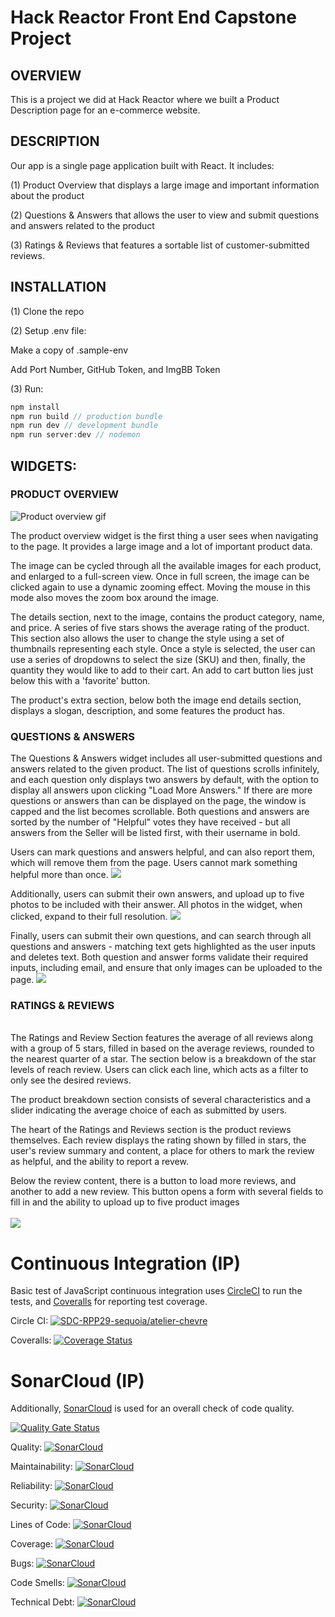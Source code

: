 # Hack Reactor Front End Capstone Project

## OVERVIEW
This is a project we did at Hack Reactor where we built a Product Description page for an e-commerce website.

## DESCRIPTION
Our app is a single page application built with React. It includes:

(1) Product Overview that displays a large image and important information about the product

(2) Questions & Answers that allows the user to view and submit questions and answers related to the product

(3) Ratings & Reviews that features a sortable list of customer-submitted reviews.

## INSTALLATION
(1) Clone the repo

(2) Setup .env file:

Make a copy of .sample-env

Add Port Number, GitHub Token, and ImgBB Token

(3) Run:
```javascript
npm install
npm run build // production bundle
npm run dev // development bundle
npm run server:dev // nodemon
```
## WIDGETS:

### PRODUCT OVERVIEW

![Product overview gif](https://lh3.googleusercontent.com/0vKCKmE0vzV7ksxTa9pcZpBi58nEvgTdCEeLaKu23PYqrzv-G4LswV6xAkmyMViQ0RlPMZ3osyHlb4nsoRF5UYIOFFdEZiQxI3WzLXPaDoZWFcGQOdA7kPmR-sq9ViD3kQeWrVXMB0LPi612XeDqLConj1aCAc0IS9V1RusWNeYAISThNsOA_OM2NF3chJYmEubUdgjtsjfEhq8myRPRduwWHmDvvvvuoCcn-_u3FZkxjbX70CZHrv_GurT_7-qAhq10nIAvcmgSbcDheb7o4oo8bfif25NZ77V0nHLfy6xgF-RdDMrSkl6MtMAEs2KgpxF9YPcfDqMZXEuMY8qHOCwTHkT9T7E-V3jh05mXVIG72ysuOz05Bq8chsjth7oKX9cRgUEkerNUVrqfb8dBXDogFPZKxST9PjKlUiV7uoqkFbkgy14VCq3gwfr94t-kNkiUjG8P61LVvggCXmeHr4pmUhQxAhXXqWMzPxjl-ZxFe39Ezt5l_dWfMqdAvOYu0CGYSSyE1HlH8oBeDGOgTfcRkAVlsilqxEHs6Z-ou8z_WtQzklj6rbhYxk4rc3DE7-9AJ4sGxGzaGbZRYnqZLrfMLc5QVyUAEv3m2jbCsGfIjZ2b6t1DS2kuddfJZ0CK2cgWFwRD9oCuzZZ7sePkx_YqXoCZRkuz25K5DuJLK2za6YiqnCl5mu5z0zdAv4cMhN8gQkQY-l2zcPXl4U14m8w=w1295-h710-no?authuser=0)

The product overview widget is the first thing a user sees when navigating to the page. It provides a large image and a lot of important product data.

The image can be cycled through all the available images for each product, and enlarged to a full-screen view. Once in full screen, the image can be clicked again to use a dynamic zooming effect. Moving the mouse in this mode also moves the zoom box around the image.

The details section, next to the image, contains the product category, name, and price. A series of five stars shows the average rating of the product. This section also allows the user to change the style using a set of thumbnails representing each style. Once a style is selected, the user can use a series of dropdowns to select the size (SKU) and then, finally, the quantity they would like to add to their cart. An add to cart button lies just below this with a 'favorite' button.

The product's extra section, below both the image end details section, displays a slogan, description, and some features the product has.

### QUESTIONS & ANSWERS
The Questions & Answers widget includes all user-submitted questions and answers related to the given product. The list of questions scrolls infinitely, and each question only displays two answers by default, with the option to display all answers upon clicking "Load More Answers." If there are more questions or answers than can be displayed on the page, the window is capped and the list becomes scrollable. Both questions and answers are sorted by the number of "Helpful" votes they have received - but all answers from the Seller will be listed first, with their username in bold.

Users can mark questions and answers helpful, and can also report them, which will remove them from the page. Users cannot mark something helpful more than once.
![](QADisplayReportHelpful.gif)

Additionally, users can submit their own answers, and upload up to five photos to be included with their answer. All photos in the widget, when clicked, expand to their full resolution.
![](QASubmitAnswer.gif)

Finally, users can submit their own questions, and can search through all questions and answers - matching text gets highlighted as the user inputs and deletes text. Both question and answer forms validate their required inputs, including email, and ensure that only images can be uploaded to the page.
![](QASubmitQSearch.gif)

### RATINGS & REVIEWS
\
The Ratings and Review Section features the average of all reviews along with a group of 5 stars, filled in based on the average reviews, rounded to the nearest quarter of a star. The section below is a breakdown of the star levels of reach review. Users can click each line, which acts as a filter to only see the desired reviews.

The product breakdown section consists of several characteristics and a slider indicating the average choice of each as submitted by users.

The heart of the Ratings and Reviews section is the product reviews themselves. Each review displays the rating shown by filled in stars, the user's review summary and content, a place for others to mark the review as helpful, and the ability to report a revew.

Below the review content, there is a button to load more reviews, and another to add a new review. This button opens a form with several fields to fill in and the ability to upload up to five product images
\
\
![](ratingsAndReviews.gif)

# Continuous Integration (IP)
Basic test of JavaScript continuous integration uses [CircleCI](https://circleci.com/) to run the tests, and [Coveralls](https://coveralls.io/) for reporting test coverage.

Circle CI: [![SDC-RPP29-sequoia/atelier-chevre](https://circleci.com/gh/SDC-RPP29-sequoia/atelier-chevre.svg?style=svg)](https://app.circleci.com/pipelines/github/SDC-RPP29-sequoia/atelier-chevre)

Coveralls: [![Coverage Status](https://coveralls.io/repos/github/SDC-RPP29-sequoia/atelier-chevre/badge.svg)](https://coveralls.io/github/SDC-RPP29-sequoia/atelier-chevre)

# SonarCloud (IP)
Additionally, [SonarCloud](https://sonarcloud.io/projects) is used for an overall check of code quality.

[![Quality Gate Status](https://sonarcloud.io/api/project_badges/measure?project=SDC-RPP29-sequoia_atelier-chevre&metric=alert_status)](https://sonarcloud.io/dashboard?id=SDC-RPP29-sequoia_atelier-chevre)

Quality: [![SonarCloud](https://sonarcloud.io/api/project_badges/measure?project=SDC-RPP29-sequoia_atelier-chevre&metric=alert_status)](https://sonarcloud.io/dashboard?id=SDC-RPP29-sequoia_atelier-chevre)

Maintainability: [![SonarCloud](https://sonarcloud.io/api/project_badges/measure?project=SDC-RPP29-sequoia_atelier-chevre&metric=sqale_rating)](https://sonarcloud.io/dashboard?id=SDC-RPP29-sequoia_atelier-chevre)

Reliability: [![SonarCloud](https://sonarcloud.io/api/project_badges/measure?project=SDC-RPP29-sequoia_atelier-chevre&metric=reliability_rating)](https://sonarcloud.io/dashboard?id=SDC-RPP29-sequoia_atelier-chevre)

Security: [![SonarCloud](https://sonarcloud.io/api/project_badges/measure?project=SDC-RPP29-sequoia_atelier-chevre&metric=security_rating)](https://sonarcloud.io/dashboard?id=SDC-RPP29-sequoia_atelier-chevre)

Lines of Code: [![SonarCloud](https://sonarcloud.io/api/project_badges/measure?project=SDC-RPP29-sequoia_atelier-chevre&metric=ncloc)](https://sonarcloud.io/dashboard?id=SDC-RPP29-sequoia_atelier-chevre)

Coverage: [![SonarCloud](https://sonarcloud.io/api/project_badges/measure?project=SDC-RPP29-sequoia_atelier-chevre&metric=coverage)](https://sonarcloud.io/dashboard?id=SDC-RPP29-sequoia_atelier-chevre)

Bugs: [![SonarCloud](https://sonarcloud.io/api/project_badges/measure?project=SDC-RPP29-sequoia_atelier-chevre&metric=bugs)](https://sonarcloud.io/dashboard?id=SDC-RPP29-sequoia_atelier-chevre)

Code Smells: [![SonarCloud](https://sonarcloud.io/api/project_badges/measure?project=SDC-RPP29-sequoia_atelier-chevre&metric=code_smells)](https://sonarcloud.io/dashboard?id=SDC-RPP29-sequoia_atelier-chevre)

Technical Debt: [![SonarCloud](https://sonarcloud.io/api/project_badges/measure?project=SDC-RPP29-sequoia_atelier-chevre&metric=sqale_index)](https://sonarcloud.io/dashboard?id=SDC-RPP29-sequoia_atelier-chevre)

